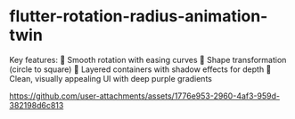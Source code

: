 # flutter-rotation-radius-animation-twin

Key features: 🔹 Smooth rotation with easing curves
🔹 Shape transformation (circle to square)
🔹 Layered containers with shadow effects for depth
🔹 Clean, visually appealing UI with deep purple gradients

https://github.com/user-attachments/assets/1776e953-2960-4af3-959d-382198d6c813

